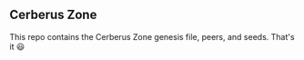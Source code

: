 ## Cerberus Zone

This repo contains the Cerberus Zone genesis file, peers, and seeds. That's it :smiley:
